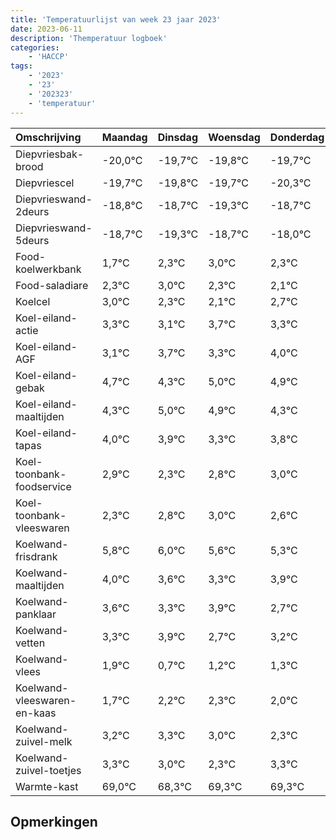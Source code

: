 ```yaml
---
title: 'Temperatuurlijst van week 23 jaar 2023'
date: 2023-06-11
description: 'Themperatuur logboek'
categories:
    - 'HACCP'
tags:
    - '2023'
    - '23'
    - '202323'
    - 'temperatuur'
---
```

|Omschrijving|Maandag|Dinsdag|Woensdag|Donderdag|Vrijdag|Zaterdag|Zondag|
|:---|:---|:---|:---|:---|:---|:---|:---|
|Diepvriesbak-brood|-20,0°C|-19,7°C|-19,8°C|-19,7°C|-20,3°C|-19,7°C|-19,0°C|
|Diepvriescel|-19,7°C|-19,8°C|-19,7°C|-20,3°C|-19,7°C|-19,0°C|-19,7°C|
|Diepvrieswand-2deurs|-18,8°C|-18,7°C|-19,3°C|-18,7°C|-18,0°C|-18,7°C|-18,9°C|
|Diepvrieswand-5deurs|-18,7°C|-19,3°C|-18,7°C|-18,0°C|-18,7°C|-18,9°C|-18,3°C|
|Food-koelwerkbank|1,7°C|2,3°C|3,0°C|2,3°C|2,1°C|2,7°C|2,3°C|
|Food-saladiare|2,3°C|3,0°C|2,3°C|2,1°C|2,7°C|2,3°C|3,0°C|
|Koelcel|3,0°C|2,3°C|2,1°C|2,7°C|2,3°C|3,0°C|2,9°C|
|Koel-eiland-actie|3,3°C|3,1°C|3,7°C|3,3°C|4,0°C|3,9°C|3,3°C|
|Koel-eiland-AGF|3,1°C|3,7°C|3,3°C|4,0°C|3,9°C|3,3°C|3,8°C|
|Koel-eiland-gebak|4,7°C|4,3°C|5,0°C|4,9°C|4,3°C|4,8°C|5,0°C|
|Koel-eiland-maaltijden|4,3°C|5,0°C|4,9°C|4,3°C|4,8°C|5,0°C|4,6°C|
|Koel-eiland-tapas|4,0°C|3,9°C|3,3°C|3,8°C|4,0°C|3,6°C|3,3°C|
|Koel-toonbank-foodservice|2,9°C|2,3°C|2,8°C|3,0°C|2,6°C|2,3°C|2,9°C|
|Koel-toonbank-vleeswaren|2,3°C|2,8°C|3,0°C|2,6°C|2,3°C|2,9°C|1,7°C|
|Koelwand-frisdrank|5,8°C|6,0°C|5,6°C|5,3°C|5,9°C|4,7°C|5,2°C|
|Koelwand-maaltijden|4,0°C|3,6°C|3,3°C|3,9°C|2,7°C|3,2°C|3,3°C|
|Koelwand-panklaar|3,6°C|3,3°C|3,9°C|2,7°C|3,2°C|3,3°C|3,0°C|
|Koelwand-vetten|3,3°C|3,9°C|2,7°C|3,2°C|3,3°C|3,0°C|2,3°C|
|Koelwand-vlees|1,9°C|0,7°C|1,2°C|1,3°C|1,0°C|0,3°C|1,3°C|
|Koelwand-vleeswaren-en-kaas|1,7°C|2,2°C|2,3°C|2,0°C|1,3°C|2,3°C|2,3°C|
|Koelwand-zuivel-melk|3,2°C|3,3°C|3,0°C|2,3°C|3,3°C|3,3°C|3,6°C|
|Koelwand-zuivel-toetjes|3,3°C|3,0°C|2,3°C|3,3°C|3,3°C|3,6°C|3,1°C|
|Warmte-kast|69,0°C|68,3°C|69,3°C|69,3°C|69,6°C|69,1°C|68,7°C|

## Opmerkingen


